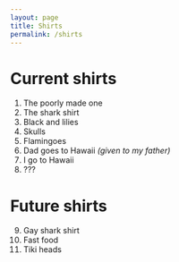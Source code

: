 ```yaml
---
layout: page
title: Shirts
permalink: /shirts
---
```


# Current shirts

1.  The poorly made one
2.  The shark shirt
3.  Black and lilies
4.  Skulls
5.  Flamingoes
6.  Dad goes to Hawaii _(given to my father)_
7.  I go to Hawaii
8.  ???

# Future shirts

9.  Gay shark shirt
10. Fast food
11. Tiki heads

